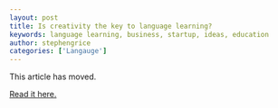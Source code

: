 ```yaml
---
layout: post
title: Is creativity the key to language learning?
keywords: language learning, business, startup, ideas, education
author: stephengrice
categories: ['Langauge']
---
```


This article has moved.

<a href="https://linebylinecode.com/2018/11/12/is-creativity-the-key-to-language-learning/">Read it here.</a>

